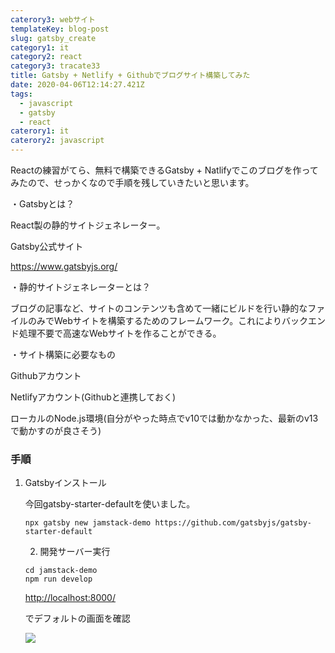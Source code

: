 ```yaml
---
caterory3: webサイト
templateKey: blog-post
slug: gatsby_create
category1: it
category2: react
category3: tracate33
title: Gatsby + Netlify + Githubでブログサイト構築してみた
date: 2020-04-06T12:14:27.421Z
tags:
  - javascript
  - gatsby
  - react
caterory1: it
caterory2: javascript
---
```

Reactの練習がてら、無料で構築できるGatsby + Natlifyでこのブログを作ってみたので、せっかくなので手順を残していきたいと思います。

・Gatsbyとは？

React製の静的サイトジェネレーター。

Gatsby公式サイト

<https://www.gatsbyjs.org/>

・静的サイトジェネレーターとは？

ブログの記事など、サイトのコンテンツも含めて一緒にビルドを行い静的なファイルのみでWebサイトを構築するためのフレームワーク。これによりバックエンド処理不要で高速なWebサイトを作ることができる。

・サイト構築に必要なもの

Githubアカウント

Netlifyアカウント(Githubと連携しておく)

ローカルのNode.js環境(自分がやった時点でv10では動かなかった、最新のv13で動かすのが良さそう)

### **手順**

1. Gatsbyインストール

   今回gatsby-starter-defaultを使いました。

   ```
   npx gatsby new jamstack-demo https://github.com/gatsbyjs/gatsby-starter-default
   ```

   2. 開発サーバー実行

   ```
   cd jamstack-demo
   npm run develop
   ```

   <http://localhost:8000/>

   でデフォルトの画面を確認

   ![](/images/uploads/スクリーンショット-2020-04-06-22.27.44.png)